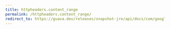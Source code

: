 ```yaml
---
title: httpheaders.content_range
permalink: /httpheaders.content_range/
redirect_to: https://guava.dev/releases/snapshot-jre/api/docs/com/google/common/net/HttpHeaders.html#CONTENT_RANGE
---
```

